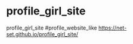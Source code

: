 # profile_girl_site
profile_girl_site
#profile_website_like
https://net-set.github.io/profile_girl_site/

